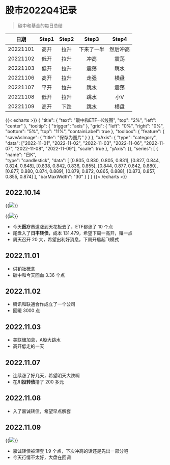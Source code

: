 # 股市2022Q4记录


> 碳中和基金的每日总结

| 日期 | Step1 |Step2 | Step3 | Step4 |
|:------:| :-----:| :------:| :-----:| :-----:|
| 20221101 | 高开 | 拉升 | 下来了一半 | 然后冲高 |
| 20221102 | 低开 | 拉升 | 冲高 | 震荡 |
| 20221103 | 低开 | 拉升 | 震荡 | 跳水 |
| 20221106 | 高开 | 拉升 | 走强 | 横盘 |
| 20221107 | 平开 | 拉升 | 跳水 | 震荡 |
| 20221108 | 低开 | 拉升 | 跳水 | 小V |
| 20221109 | 高开 | 下跌 | 跳水 | 横盘 |

{{< echarts >}}
{
  "title": {
    "text": "碳中和ETF--K线图",
    "top": "2%",
    "left": "center"
  },
   "tooltip": {
    "trigger": "axis"
  },
 "grid": {
    "left": "0%",
    "right": "0%",
    "bottom": "5%",
    "top": "11%",
    "containLabel": true
  },
  "toolbox": {
    "feature": {
      "saveAsImage": {
        "title": "保存为图片"
      }
    }
  },
  "xAxis": {
  	"type": "category",
  	"data": ["2022-11-01", "2022-11-02", "2022-11-03", "2022-11-06", "2022-11-07", "2022-11-08", "2022-11-09"],
  	"scale": true
  },
  "yAxis": {},
  "series": [
    {
      "name": "日K",		
      "type": "candlestick",
      "data": [
        [0.805, 0.830, 0.805, 0.831],
        [0.827, 0.844, 0.824, 0.848],
        [0.838, 0.842, 0.836, 0.855],
        [0.844, 0.877, 0.842, 0.880],
        [0.877, 0.880, 0.874, 0.889],
        [0.879, 0.872, 0.865, 0.888],
        [0.873, 0.857, 0.855, 0.874]
      ],
      "barMaxWidth": "30"
    }
  ]
}
{{< /echarts >}}

## 2022.10.14

{{<image src="/images/stock-Q4/1.png" caption="医疗ETF">}}

{{<image src="/images/stock-Q4/2.png" caption="日丰转债">}}

- 今天**医疗**赛道涨到天花板去了，ETF都涨了 10 个点
- 尾盘入了**日丰转债**，成本 131.479，希望下周一高开，赚一点
- 周天召开 20 大，希望出利好消息，下周开启起飞模式

## 2022.11.01

- 供销社概念
- 碳中和今天回血 3.36 个点

## 2022.11.02

- 腾讯和联通合作成立了一个公司
- 回暖 3000 点

## 2022.11.03

- 美联储加息，A股大跳水
- 高开低走的一天

## 2022.11.07

- 连续涨了好几天，希望明天大跌啊
- 在**川投转债**撸了 200 多元

## 2022.11.08

- 入了嘉诚转债，希望早点解套

## 2022.11.09

{{<image src="/images/stock-Q4/嘉诚.png" caption="嘉诚转债">}}

- 嘉诚转债被深套 1.9 个点，下次冲高的话还是先出一部分吧
- 今天行情不太好，大盘在回调



